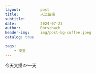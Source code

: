 ```yaml
---
layout:     	post
title:      	人过留痕
subtitle:    
date:       	2024-07-23
author:     	Rorschach
header-img:		img/post-bg-coffee.jpeg
catalog: true

tags:
    - 摸鱼
---
```




今天又摸🐟一天